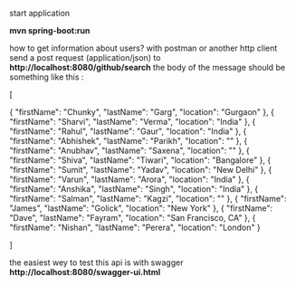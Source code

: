
start application

**mvn spring-boot:run**

how to get information about users?
with postman or another http client send a post request (application/json) to **http://localhost:8080/github/search**
the body of the message should be something like this :


[
  
  {
    "firstName": "Chunky",
    "lastName":  "Garg",
    "location":  "Gurgaon"
  },
  {
    "firstName": "Sharvi",
    "lastName":  "Verma",
    "location":  "India"
  },
  {
    "firstName": "Rahul",
    "lastName":  "Gaur",
    "location":  "India"
  },
  {
    "firstName": "Abhishek",
    "lastName":  "Parikh",
    "location":  ""
  },
  {
    "firstName": "Anubhav",
    "lastName":  "Saxena",
    "location":  ""
  },
  {
    "firstName": "Shiva",
    "lastName":  "Tiwari",
    "location":  "Bangalore"
  },
  {
    "firstName": "Sumit",
    "lastName":  "Yadav",
    "location":  "New Delhi"
  },
  {
    "firstName": "Varun",
    "lastName":  "Arora",
    "location":  "India"
  },
  {
    "firstName": "Anshika",
    "lastName":  "Singh",
    "location":  "India"
  },
  {
    "firstName": "Salman",
    "lastName":  "Kagzi",
    "location":  ""
  },
  {
    "firstName": "James",
    "lastName":  "Golick",
    "location":  "New York"
  },
  {
    "firstName": "Dave",
    "lastName":  "Fayram",
    "location":  "San Francisco, CA"
  },
  {
    "firstName": "Nishan",
    "lastName":  "Perera",
    "location":  "London"
  }
  
]


the easiest wey to test this api is with swagger
**http://localhost:8080/swagger-ui.html**

